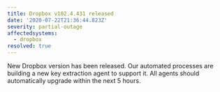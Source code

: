 ```yaml
---
title: Dropbox v102.4.431 released
date: '2020-07-22T21:36:44.823Z'
severity: partial-outage
affectedsystems:
  - dropbox
resolved: true
---
```

New Dropbox version has been released. Our automated processes are building a new key extraction agent to support it. All agents should automatically upgrade within the next 5 hours.

<!--- language code: en -->
